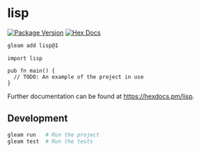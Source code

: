 # lisp

[![Package Version](https://img.shields.io/hexpm/v/lisp)](https://hex.pm/packages/lisp)
[![Hex Docs](https://img.shields.io/badge/hex-docs-ffaff3)](https://hexdocs.pm/lisp/)

```sh
gleam add lisp@1
```
```gleam
import lisp

pub fn main() {
  // TODO: An example of the project in use
}
```

Further documentation can be found at <https://hexdocs.pm/lisp>.

## Development

```sh
gleam run   # Run the project
gleam test  # Run the tests
```
